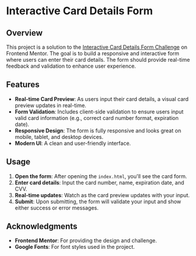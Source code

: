 # Interactive Card Details Form

## Overview
This project is a solution to the [Interactive Card Details Form Challenge](https://www.frontendmentor.io/challenges/interactive-card-details-form-XpS8cKZDWw) on Frontend Mentor. The goal is to build a responsive and interactive form where users can enter their card details. The form should provide real-time feedback and validation to enhance user experience.

## Features
- **Real-time Card Preview**: As users input their card details, a visual card preview updates in real-time.
- **Form Validation**: Includes client-side validation to ensure users input valid card information (e.g., correct card number format, expiration date).
- **Responsive Design**: The form is fully responsive and looks great on mobile, tablet, and desktop devices.
- **Modern UI**: A clean and user-friendly interface.

## Usage
1. **Open the form**: After opening the `index.html`, you'll see the card form.
2. **Enter card details**: Input the card number, name, expiration date, and CVV.
3. **Real-time updates**: Watch as the card preview updates with your input.
4. **Submit**: Upon submitting, the form will validate your input and show either success or error messages.

## Acknowledgments
- **Frontend Mentor**: For providing the design and challenge.
- **Google Fonts**: For font styles used in the project.
